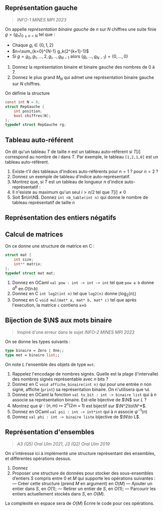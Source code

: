## Représentation gauche
> *INFO-1 MINES MPI 2023*


On appelle *représentation binaire gauche* de $n$ sur $N$ chiffres une suite finie $g= (g_n)_{0\le n<N}$ tel que :
 - Chaque $g_i\in\{0,1,2\}$
 - $n=\sum_{k=0}^{N-1} g_k(2^{k+1}-1)$
 - Si $g = g_0,g_1,...,2,g_i,..,g_{N-1}$ alors $(g_i,...,g_{N-1}) = (0, ..., 0)$

1. Donnez la représentation binaire et binaire gauche des nombres de $0$ à $7$.
2. Donnez le plus grand $M_N$ qui admet une représentation binaire gauche sur $N$ chiffres.

On définie la structure 
```c
const int N = 8;
struct RepGauche {
	int position;
	bool chiffres[N];
};
typedef struct RepGauche rg;
```
## Tableau auto-référent

On dit qu'un tableau $T$ de taille $n$ est un tableau auto-référent si $T[i]$ correspond au nombre de $i$ dans $T$.
Par exemple, le tableau `[1,2,1,0]` est un tableau auto-référent.
1. Existe-t'il des tableaux d'indices auto-référents pour $n=1$ ? pour $n=2$ ?
2. Donnez un exemple de tableau d'indice auto-représentatif.
3. Montrez que, si $T$ est un tableau de longueur $n$ d'indice auto-représentatif :
4. Il n'existe au maximum qu'un seul $i>n/2$ tel que $T[i] \ne  0$
5. Soit $n\in\N$. Donnez `int nb_table(int n)` qui donne le nombre de tableau représentatif de taille $n$

## Représentation des entiers négatifs

## Calcul de matrices

On ce donne une structure de matrice en C :
```c
struct mat {
	int size;
	int** matrix;
};
typedef struct mat mat;

```


1. Donnez en OCaml `val pow : int -> int -> int` tel que `pow a b` donne $a^b$ en $O(\ln b)$
2. Donnez en C `int log2(int n)` tel que `log2(n)` donne $\lfloor  \log_2(n) \rfloor$
3. Donnez en C `void mul(mat* a, mat* b, mat* c)` tel que après l'execution, la matrice `c` contiens `a`$\times$`b`

## Bijection de $\N$ aux mots binaire
> Inspiré d'une erreur dans le sujet *INFO-2 MINES MPI 2023*

On se donne les types suivants :
```ocaml
type binaire = Zero | One;;
type mot = binaire list;;
```
On note $L$ l'ensemble des objets de type `mot`.

1. Rappelez l'encodage de nombres signés. Quelle est la plage (l'intervalle) des nombres signés représentable avec $n$ bits ?
2. Donnez en C `void affiche_binaire(int n)` qui pour une entrée $n$ non signé, affiche (`print`) sa représentation binaire. On n'utilisera que `%d`.
3. Donnez en OCaml la fonction `val to_bit : int -> binaire list` qui à $n$ associe sa représentation binaire. Est-elle bijective de $\N$ sur $L$ ?
4. Montrez que $\psi : (n,m)\mapsto 2^n(2m+1)$ est bijectif sur $\N^2\to\N^*$.
6. Donnez en OCaml `val psi : int -> int*int` qui à $n$ associe $\psi^{-1}(n)$
7. Donnez `val phi : int -> binaire liste` bijective de $\N\to L$.
## Représentation d'ensembles
> *A3 (Q5) Oral Ulm 2021*, *J3 (Q2) Oral Ulm 2019*

On s'intéresse ici à implémenté une structure représentant des ensembles, et différentes opérations dessus.

1. Donnez 
1. Proposer une structure de données pour stocker des sous-ensembles d’entiers $S$ compris entre $0$ et $M$ qui supporte les opérations suivantes :
  — Créer cette structure (prend $M$ en argument) en $O(M)$
  — Ajouter un entier dans $S$, en $O(1)$;
  — Retirer un entier de $S$, en $O(1)$;
  — Parcourir les entiers actuellement stockés dans $S$, en $O(M)$.

La complexité en espace sera de $O(M)$
Écrire le code  pour ces opérations.
<!--stackedit_data:
eyJoaXN0b3J5IjpbNDM1NjEyMjgwLC0xODczNzg3ODg1LDE3Nj
Q0OTc2MTMsMTQyNzQ3MjMxMSwxMjA4NzY3NzEzLDkyNjYwMjg2
NSwtMTc0MTg0NzEyMCw4NjA3MTMxMTAsLTkzMjI3MzQxNCwtMT
c0OTU4MTE2LC0xOTUyNDE4NzE2LDE3MzQ1MTEzODJdfQ==
-->